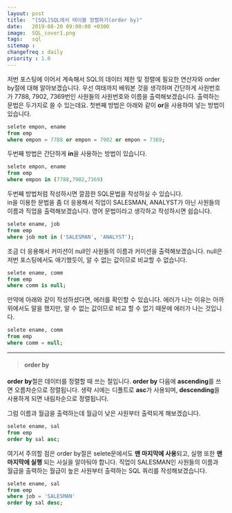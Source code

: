 ```yaml
---
layout: post
title:  "[SQL]SQL에서 테이블 정렬하기(order by)"
date:   2019-08-20 09:00:00 +0300
image:  SQL_cover1.png
tags:   sql
sitemap :
changefreq : daily
priority : 1.0
---
```



저번 포스팅에 이어서 계속해서 SQL의 데이터 제한 및 정렬에 필요한 연산자와 order by절에 대해 알아보겠습니다.
우선 여태까지 배워본 것을 생각하며 간단하게 사원번호가 7788, 7902, 7369번인 사원들의 사원번호와 이름을 출력해보겠습니다. 출력하는 문법은 두가지로 쓸 수 있는데요. 첫번째 방법은 아래와 같이 **or**을 사용하여 넣는 방법이 있습니다.  

```sql
selete empon, ename
from emp
where empon = 7788 or empon = 7902 or empon = 7369;
```

두번째 방법은 간단하게 **in**을 사용하는 방법이 있습니다.  

```sql
selete empon, ename
from emp
where empon in (7788,7902,7369)
```

두번째 방법처럼 작성하시면 깔끔한 SQL문법을 작성하실 수 있습니다.  
in을 이용한 문법을 좀 더 응용해서 직업이 SALESMAN, ANALYST가 아닌 사원들의 이름과 직업을 출력해보겠습니다. 영어 문법이라고 생각하고 작성하시면 쉽습니다.  

```sql
selete ename, job
from emp
where job not in ('SALESMAN', 'ANALYST');
```

조금 더 응용해서 커미션이 null인 사원들의 이름과 커미션을 출력해보겠습니다. null은 저번 포스팅에서도 애기했듯이, 알 수 없는 값이므로 비교할 수 없습니다. 

```sql
selete ename, comm
from emp
where comm is null;
```

만약에 아래와 같이 작성하셨다면, 에러를 확인할 수 있습니다. 에러가 나는 이유는 아까 위에서도 말을 했지만, 알 수 없는 값이므로 비교 할 수 없기 때문에 에러가 나는 것입니다. 

```sql
selete ename, comm
from emp
where comm = null;
```  

--------


> #### order by 

**order by**절은 데이터를 정렬할 때 쓰는 절입니다. **order by** 다음에 **ascending**를 쓰면 오름차순으로 정렬됩니다. 생략 시에는 디폴트로 **asc**가 사용되며, **descending**을 사용하게 되면 내림차순으로 정렬됩니다.  

그럼 이름과 월급을 출력하는데 월급이 낮은 사원부터 출력되게 해보겠습니다.

```sql
selete ename, sal
from emp
order by sal asc;
```  

여기서 주의할 점은 order by절은 selete문에서도 **맨 마지막에 사용**되고, 실행 또한 **맨 마지막에 실행** 되는 사실을 알아둬야 합니다. 직업이 SALESMAN인 사원들의 이름과 월급을 출력하는 월급이 높은 사원부터 출력하는 SQL 쿼리를 작성해보겠습니다.

```sql
selete ename, sal 
from emp 
where job = 'SALESMAN'
order by sal desc; 
```




